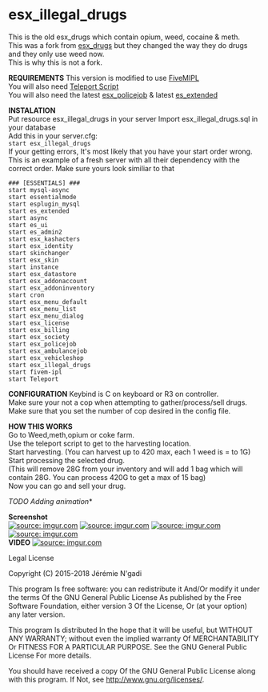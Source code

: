 # esx_illegal_drugs
This is the old esx_drugs which contain opium, weed, cocaine & meth.  
This was a fork from [esx_drugs](https://github.com/ESX-Org/esx_drugs) but they changed the way they do drugs and they only use weed now.  
This is why this is not a fork.  

**REQUIREMENTS**
This version is modified to use [FiveMIPL](https://github.com/esx-community/fivem-ipl)  
You will also need [Teleport Script](https://github.com/XxFri3ndlyxX/Teleport)   
You will also need the latest [esx_policejob](https://github.com/ESX-Org/esx_policejob)  &  latest [es_extended](https://github.com/ESX-Org/es_extended)         


**INSTALATION**  
Put resource esx_illegal_drugs in your server 
Import esx_illegal_drugs.sql in your database  
Add this in your server.cfg:  
```start esx_illegal_drugs```   
If your getting errors, It's most likely that you have your start order wrong. 
This is an example of a fresh server with all their dependency with the correct order. Make sure yours look similiar to that
```
### [ESSENTIALS] ###
start mysql-async
start essentialmode
start esplugin_mysql
start es_extended
start async
start es_ui
start es_admin2
start esx_kashacters
start esx_identity
start skinchanger
start esx_skin
start instance
start esx_datastore
start esx_addonaccount
start esx_addoninventory
start cron
start esx_menu_default
start esx_menu_list
start esx_menu_dialog
start esx_license
start esx_billing
start esx_society
start esx_policejob
start esx_ambulancejob
start esx_vehicleshop
start esx_illegal_drugs
start fivem-ipl
start Teleport
```

**CONFIGURATION**
Keybind is C on keyboard or R3 on controller.  
Make sure your not a cop when attempting to gather/process/sell drugs.
Make sure that you set the number of cop desired in the config file.

**HOW THIS WORKS**  
Go to Weed,meth,opium or coke farm.  
Use the teleport script to get to the harvesting location.  
Start harvesting. (You can harvest up to 420 max, each 1 weed is = to 1G)  
Start processing the selected drug.  
(This will remove 28G from your inventory and will add 1 bag which will contain 28G.  You can process 420G to get a max of 15 bag)     
Now you can go and sell your drug.    

**TODO* Adding animation**     

**Screenshot**  
<a href="https://imgur.com/hb3yEjZ"><img src="https://i.imgur.com/hb3yEjZ.jpg" title="source: imgur.com" /></a>
<a href="https://imgur.com/kGKoSZS"><img src="https://i.imgur.com/kGKoSZS.jpg" title="source: imgur.com" /></a>
<a href="https://imgur.com/NL90eRb"><img src="https://i.imgur.com/NL90eRb.jpg" title="source: imgur.com" /></a>
<a href="https://imgur.com/AJ35TBN"><img src="https://i.imgur.com/AJ35TBN.jpg" title="source: imgur.com" /></a>     
**VIDEO**
<a href="https://streamable.com/f6dcn"><img src="https://i.imgur.com/hb3yEjZ.jpg" title="source: imgur.com" /></a>        
        

Legal
License

Copyright (C) 2015-2018 Jérémie N'gadi

This program Is free software: you can redistribute it And/Or modify it under the terms Of the GNU General Public License As published by the Free Software Foundation, either version 3 Of the License, Or (at your option) any later version.

This program Is distributed In the hope that it will be useful, but WITHOUT ANY WARRANTY; without even the implied warranty Of MERCHANTABILITY Or FITNESS FOR A PARTICULAR PURPOSE. See the GNU General Public License For more details.

You should have received a copy Of the GNU General Public License along with this program. If Not, see http://www.gnu.org/licenses/.
